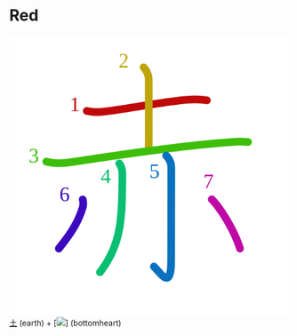 # Red
![赤](../kanji-colorize/8d64.svg)
[土](土.md) (earth) + [![](http://www.kanjidamage.com/assets/radsmall/heartbottom-9e56e0a0233a18e46572cd863b74559bcd8b77d7b5b1bbbed4af2b91f061d5ba.jpg)] (bottomheart)